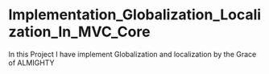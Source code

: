 # Implementation_Globalization_Localization_In_MVC_Core
In this Project I have implement Globalization and localization by the  Grace of ALMIGHTY
